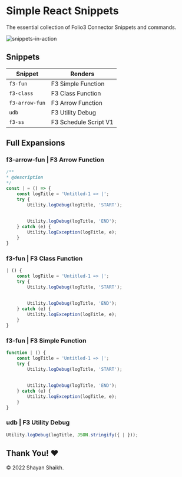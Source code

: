 # Simple React Snippets

The essential collection of Folio3 Connector Snippets and commands.

![snippets-in-action](https://user-images.githubusercontent.com/42208796/169110960-207fe300-f61e-4b78-a0fd-c53752ce00b5.gif)


## Snippets

| Snippet           | Renders                                       |
| ----------------- | --------------------------------------------- |
| `f3-fun`          | F3 Simple Function                            |
| `f3-class`        | F3 Class Function                             |
| `f3-arrow-fun`    | F3 Arrow Function                             |
| `udb`             | F3 Utility Debug                              |
| `f3-ss`           | F3 Schedule Script V1                         |

## Full Expansions

### f3-arrow-fun | F3 Arrow Function

```javascript
/**
* @description 
*/
const | = () => { 
    const logTitle = 'Untitled-1 => |'; 
    try { 
        Utility.logDebug(logTitle, 'START'); 
 
 
        Utility.logDebug(logTitle, 'END');
    } catch (e) { 
        Utility.logException(logTitle, e); 
    }
}
```

### f3-fun  | F3 Class Function

```javascript
| () { 
    const logTitle = 'Untitled-1 => |'; 
    try { 
        Utility.logDebug(logTitle, 'START'); 
 
 
        Utility.logDebug(logTitle, 'END');
    } catch (e) { 
        Utility.logException(logTitle, e); 
    }
}
```


### f3-fun  | F3 Simple Function

```javascript
function | () { 
    const logTitle = 'Untitled-1 => |'; 
    try { 
        Utility.logDebug(logTitle, 'START'); 
 
 
        Utility.logDebug(logTitle, 'END');
    } catch (e) { 
        Utility.logException(logTitle, e); 
    }
}
```


### udb | F3 Utility Debug

```javascript
Utility.logDebug(logTitle, JSON.stringify({ | }));
```

## Thank You! ❤️

© 2022 Shayan Shaikh.
